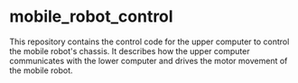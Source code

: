 # mobile_robot_control
This  repository contains the control code for the upper computer to control the mobile robot's chassis. It describes how the upper computer communicates with the lower computer and drives the motor movement of the mobile robot.
